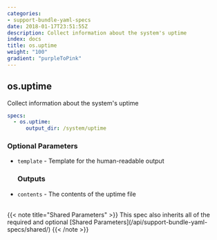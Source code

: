 ```yaml
---
categories:
- support-bundle-yaml-specs
date: 2018-01-17T23:51:55Z
description: Collect information about the system's uptime
index: docs
title: os.uptime
weight: "100"
gradient: "purpleToPink"
---
```


## os.uptime

Collect information about the system's uptime


```yaml
specs:
  - os.uptime:
      output_dir: /system/uptime
```


### Optional Parameters


- `template` - Template for the human-readable output



    ### Outputs

    
- `contents` - The contents of the uptime file


<br>
{{< note title="Shared Parameters" >}}
This spec also inherits all of the required and optional [Shared Parameters](/api/support-bundle-yaml-specs/shared/)
{{< /note >}}

    
